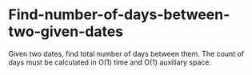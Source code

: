 # Find-number-of-days-between-two-given-dates
Given two dates, find total number of days between them. The count of days must be calculated in O(1) time and O(1) auxiliary space. 
